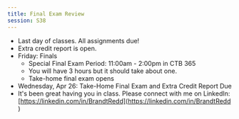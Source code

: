 ```yaml
---
title: Final Exam Review
session: S38
---
```

* Last day of classes. All assignments due!
* Extra credit report is open.
* Friday: Finals
    * Special Final Exam Period: 11:00am - 2:00pm in CTB 365
    * You will have 3 hours but it should take about one.
    * Take-home final exam opens
* Wednesday, Apr 26: Take-Home Final Exam and Extra Credit Report Due
* It's been great having you in class. Please connect with me on LinkedIn: [https://linkedin.com/in/BrandtRedd](https://linkedin.com/in/BrandtRedd
)
